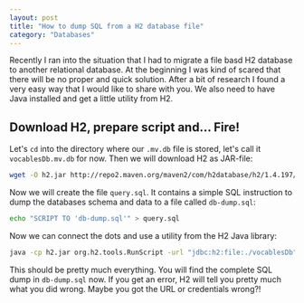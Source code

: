 ```yaml
---
layout: post
title: "How to dump SQL from a H2 database file"
category: "Databases"
---
```


Recently I ran into the situation that I had to migrate a file basd H2 database to another relational database. At the beginning I was kind of scared that there will be no proper and quick solution. After a bit of research I found a very easy way that I would like to share with you. We also need to have Java installed and get a little utility from H2.

## Download H2, prepare script and... Fire!

Let's `cd` into the directory where our `.mv.db` file is stored, let's call it `vocablesDb.mv.db` for now. Then we will download H2 as JAR-file:

```bash
wget -O h2.jar http://repo2.maven.org/maven2/com/h2database/h2/1.4.197/h2-1.4.197.jar
```

Now we will create the file `query.sql`. It contains a simple SQL instruction to dump the databases schema and data to a file called `db-dump.sql`:

```bash
echo "SCRIPT TO 'db-dump.sql'" > query.sql
```

Now we can connect the dots and use a utility from the H2 Java library:

```bash
java -cp h2.jar org.h2.tools.RunScript -url "jdbc:h2:file:./vocablesDb" -user username -password pazzword -script query.sql -showResults
```

This should be pretty much everything. You will find the complete SQL dump in `db-dump.sql` now. If you get an error, H2 will tell you pretty much what you did wrong. Maybe you got the URL or credentials wrong?!